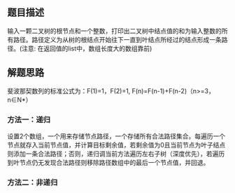## 题目描述
输入一颗二叉树的根节点和一个整数，打印出二叉树中结点值的和为输入整数的所有路径。路径定义为从树的根结点开始往下一直到叶结点所经过的结点形成一条路径。(注意: 在返回值的list中，数组长度大的数组靠前)

## 解题思路
斐波那契数列的标准公式为：F(1)=1，F(2)=1, F(n)=F(n-1)+F(n-2)（n>=3，n∈N*）
### 方法一：递归
设置2个数组，一个用来存储节点路径，一个存储所有合法路径集合。每遍历一个节点就存入当前节点值，并计算目标剩余值，若剩余值为0且当前节点为叶子结点则添加一条合法路径；否则，递归调当前方法遍历左右子树（深度优先），若遍历到叶节点仍无发现合法路径则移除路径数组中的最后一个节点值，并回退。
### 方法二：非递归

